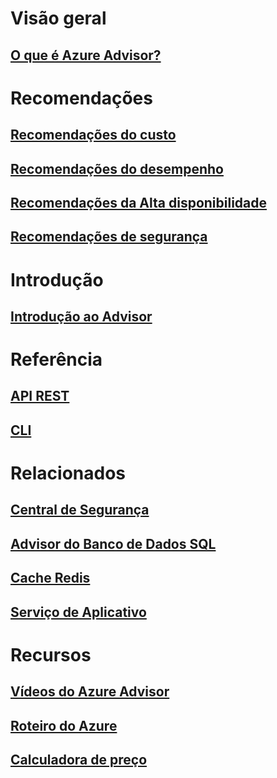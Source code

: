 # Visão geral
## [O que é Azure Advisor?](advisor-overview.md)

# Recomendações
## [Recomendações do custo](advisor-cost-recommendations.md)
## [Recomendações do desempenho](advisor-performance-recommendations.md)
## [Recomendações da Alta disponibilidade](advisor-high-availability-recommendations.md)
## [Recomendações de segurança](advisor-security-recommendations.md)

# Introdução
## [Introdução ao Advisor](advisor-get-started.md)

# Referência
## [API REST](https://docs.microsoft.com/rest/api/advisor)
## [CLI](https://docs.microsoft.com/cli/azure/advisor)

# Relacionados
## [Central de Segurança](https://azure.microsoft.com/services/security-center/)
## [Advisor do Banco de Dados SQL](https://azure.microsoft.com/documentation/articles/sql-database-advisor/)
## [Cache Redis](https://azure.microsoft.com/documentation/articles/cache-configure/#redis-cache-advisor)
## [Serviço de Aplicativo](https://azure.microsoft.com/documentation/articles/app-service-best-practices/)

# Recursos
## [Vídeos do Azure Advisor](https://azure.microsoft.com/en-us/resources/videos/index/?services=advisor)
## [Roteiro do Azure](https://azure.microsoft.com/roadmap/?category=monitoring-management)
## [Calculadora de preço](https://azure.microsoft.com/pricing/calculator/)

